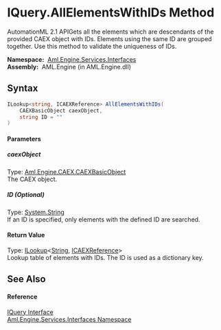 IQuery.AllElementsWithIDs Method
================================
AutomationML 2.1 APIGets all the elements which are descendants of the provided CAEX object with IDs. Elements using the same ID are grouped together. Use this method to validate the uniqueness of IDs.

  **Namespace:**  [Aml.Engine.Services.Interfaces][1]  
  **Assembly:**  AML.Engine (in AML.Engine.dll)

Syntax
------

```csharp
ILookup<string, ICAEXReference> AllElementsWithIDs(
	CAEXBasicObject caexObject,
	string ID = ""
)
```

#### Parameters

##### *caexObject*
Type: [Aml.Engine.CAEX.CAEXBasicObject][2]  
The CAEX object.

##### *ID* (Optional)
Type: [System.String][3]  
If an ID is specified, only elements with the defined ID are searched.

#### Return Value
Type: [ILookup][4]&lt;[String][3], [ICAEXReference][5]>  
 Lookup table of elements with IDs. The ID is used as a dictionary key. 

See Also
--------

#### Reference
[IQuery Interface][6]  
[Aml.Engine.Services.Interfaces Namespace][1]  

[1]: ../README.md
[2]: ../../Aml.Engine.CAEX/CAEXBasicObject/README.md
[3]: https://docs.microsoft.com/dotnet/api/system.string
[4]: https://docs.microsoft.com/dotnet/api/system.linq.ilookup-2
[5]: ../ICAEXReference/README.md
[6]: README.md
[7]: https://www.automationml.org
[8]: ../../icons/logoShade.png
